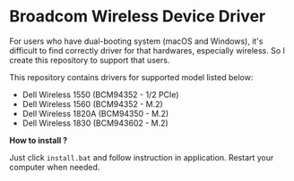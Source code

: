 # Broadcom Wireless Device Driver

For users who have dual-booting system (macOS and Windows), it's difficult to find correctly driver for that hardwares, especially wireless. So I create this repository to support that users.

This repository contains drivers for supported model listed below:
- Dell Wireless 1550 (BCM94352 - 1/2 PCIe)
- Dell Wireless 1560 (BCM94352 - M.2)
- Dell Wireless 1820A (BCM94350 - M.2)
- Dell Wireless 1830 (BCM943602 - M.2)

**How to install ?**

Just click `install.bat` and follow instruction in application. Restart your computer when needed.
